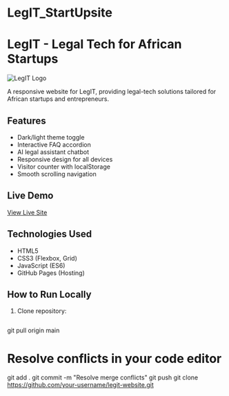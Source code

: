 # LegIT_StartUpsite
# LegIT - Legal Tech for African Startups

![LegIT Logo](image.jpeg)

A responsive website for LegIT, providing legal-tech solutions tailored for African startups and entrepreneurs.

## Features
- Dark/light theme toggle
- Interactive FAQ accordion
- AI legal assistant chatbot
- Responsive design for all devices
- Visitor counter with localStorage
- Smooth scrolling navigation

## Live Demo
[View Live Site](https://your-username.github.io/legit-website)

## Technologies Used
- HTML5
- CSS3 (Flexbox, Grid)
- JavaScript (ES6)
- GitHub Pages (Hosting)

## How to Run Locally
1. Clone repository:
   ```bash
   

git pull origin main
# Resolve conflicts in your code editor
git add .
git commit -m "Resolve merge conflicts"
git push
   git clone https://github.com/your-username/legit-website.git
